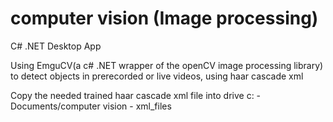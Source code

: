 # computer vision (Image processing)
C# .NET Desktop App

Using EmguCV(a c# .NET wrapper of the openCV image processing library) to detect objects in prerecorded or live videos, using haar cascade xml

Copy the needed trained haar cascade xml file into drive c: - Documents/computer vision - xml_files
